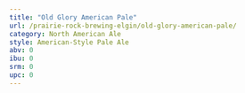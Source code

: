 ```yaml
---
title: "Old Glory American Pale"
url: /prairie-rock-brewing-elgin/old-glory-american-pale/
category: North American Ale
style: American-Style Pale Ale
abv: 0
ibu: 0
srm: 0
upc: 0
---
```


